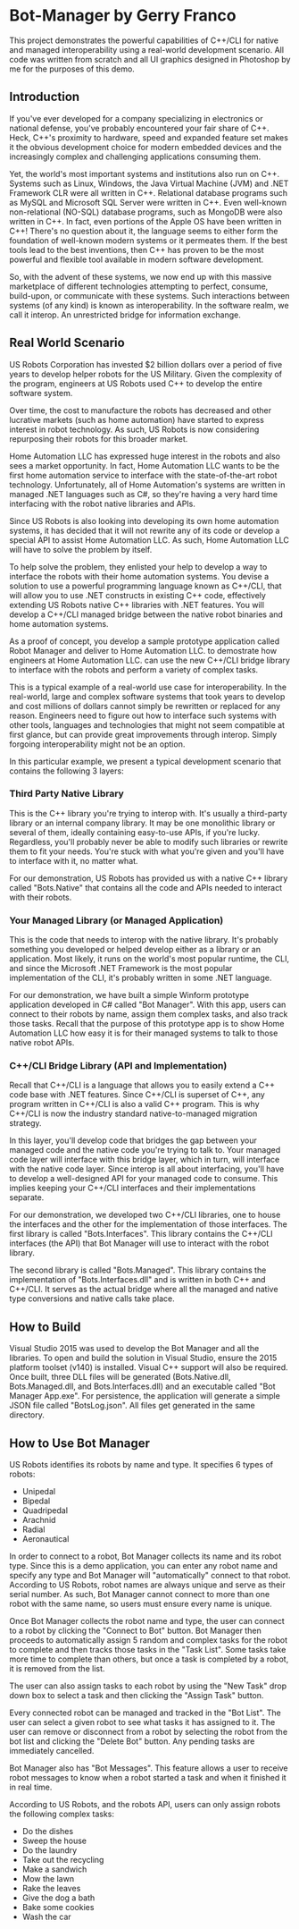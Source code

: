 # Bot-Manager by Gerry Franco

This project demonstrates the powerful capabilities of C++/CLI for native and managed interoperability 
using a real-world development scenario. All code was written from scratch and all UI graphics designed in Photoshop
by me for the purposes of this demo.

## Introduction

If you've ever developed for a company specializing in electronics or national defense, you've probably encountered your fair share 
of C++. Heck, C++'s proximity to hardware, speed and expanded feature set makes it the obvious development choice for modern embedded devices and the increasingly complex and challenging applications consuming them.

Yet, the world's most important systems and institutions also run on C++. Systems such as Linux, Windows, the Java Virtual Machine (JVM) and .NET Framework CLR were all written in C++. Relational database programs such as MySQL and Microsoft SQL Server were written in C++. Even well-known non-relational (NO-SQL) database programs, 
such as MongoDB were also written in C++. In fact, even portions of the Apple OS have been written in C++! 
There's no question about it, the language seems to either form the foundation of well-known modern systems or it permeates them. If the best tools lead to the best inventions, then C++ has proven to be the most powerful and flexible tool available in modern software development.

So, with the advent of these systems, we now end up with this massive marketplace of different technologies attempting to perfect, consume, build-upon, or communicate with these systems. Such interactions between systems (of any kind) is known as interoperability. In the software realm, we call it interop. An unrestricted bridge for information exchange.

## Real World Scenario

US Robots Corporation has invested $2 billion dollars over a period of five years to develop helper robots for the US Military. Given the complexity of the program, engineers at US Robots used C++ to develop the entire software system.

Over time, the cost to manufacture the robots has decreased and other lucrative markets (such as home automation) have started to express interest in robot technology. As such, US Robots is now considering repurposing their robots for this broader market.

Home Automation LLC has expressed huge interest in the robots and also sees a market opportunity. In fact, Home Automation LLC wants to be the first home automation service to interface with the state-of-the-art robot technology. Unfortunately, all of Home Automation's systems are written in managed .NET languages such as C#, so they're having a very hard time interfacing with the robot native libraries and APIs.

Since US Robots is also looking into developing its own home automation systems, it has decided that it will not rewrite any of its code or develop a special API to assist Home Automation LLC. As such, Home Automation LLC will have to solve the problem by itself.

To help solve the problem, they enlisted your help to develop a way to interface the robots with their home automation
systems. You devise a solution to use a powerful programming language known as C++/CLI, that will allow you to use .NET constructs in existing C++ code, effectively extending US Robots native C++ libraries with .NET features. You will develop
a C++/CLI managed bridge between the native robot binaries and home automation systems. 

As a proof of concept, you develop a sample prototype application called Robot Manager and deliver to Home Automation LLC. to demostrate how engineers at Home Automation LLC. can use the new C++/CLI bridge library to interface with the robots and perform a variety of complex tasks.

This is a typical example of a real-world use case for interoperability. In the real-world, large and complex software
systems that took years to develop and cost millions of dollars cannot simply be rewritten or replaced for any reason. Engineers need to figure out how to interface such systems with other tools, languages and technologies that might not seem compatible at first glance, but can provide great improvements through interop. Simply forgoing interoperability might not be an option.

In this particular example, we present a typical development scenario that contains the following 3 layers:

### Third Party Native Library

This is the C++ library you're trying to interop with. It's usually a third-party library or an internal company library. 
It may be one monolithic library or several of them, ideally containing easy-to-use APIs, if you're lucky. 
Regardless, you'll probably never be able to modify such libraries or rewrite them to fit your needs. You're stuck with
what you're given and you'll have to interface with it, no matter what.

For our demonstration, US Robots has provided us with a native C++ library called "Bots.Native" that contains all the code and  APIs needed to interact with their robots.

### Your Managed Library (or Managed Application)

This is the code that needs to interop with the native library. It's probably something you developed or helped develop either as a library or an application. Most likely, it runs on the world's most popular runtime, the CLI, and 
since the Microsoft .NET Framework is the most popular implementation of the CLI, it's probably written in some .NET language.

For our demonstration, we have built a simple Winform prototype application developed in C# called "Bot Manager". With this app, users can connect to their robots by name, assign them complex tasks, and also track those tasks. Recall that the purpose of this prototype app is to show Home Automation LLC how easy it is for their managed systems to talk to those native robot APIs.

### C++/CLI Bridge Library (API and Implementation)

Recall that C++/CLI is a language that allows you to easily extend a C++ code base with .NET features. Since C++/CLI is superset of C++, any program written in C++/CLI is also a valid C++ program. This is why C++/CLI is now the industry standard native-to-managed migration strategy.

In this layer, you'll develop code that bridges the gap between your managed code and the native code you're trying to talk to.  Your managed code layer will interface with this bridge layer, which in turn, will interface with the native code layer. Since interop is all about interfacing, you'll have to develop a well-designed API for your managed code to consume. This implies keeping your C++/CLI interfaces and their implementations separate. 

For our demonstration, we developed two C++/CLI libraries, one to house the interfaces and the other for the implementation of those interfaces. The first library is called "Bots.Interfaces". This library contains the C++/CLI interfaces (the API) that Bot Manager will use to interact with the robot library. 

The second library is called "Bots.Managed". This library contains the implementation of "Bots.Interfaces.dll" and
is written in both C++ and C++/CLI. It serves as the actual bridge where all the managed and native type conversions and native calls take place.

## How to Build

Visual Studio 2015 was used to develop the Bot Manager and all the libraries. To open and build the solution in Visual Studio, ensure the 2015 platform toolset (v140) is installed. Visual C++ support will also be required. Once built, three DLL files will be generated (Bots.Native.dll, Bots.Managed.dll, and Bots.Interfaces.dll) and an executable called "Bot Manager App.exe". For persistence, the application will generate a simple JSON file called "BotsLog.json". All files get generated in the same directory.

## How to Use Bot Manager

US Robots identifies its robots by name and type. It specifies 6 types of robots: 

- Unipedal 
- Bipedal 
- Quadripedal 
- Arachnid 
- Radial
- Aeronautical 

In order to connect to a robot, Bot Manager collects its name and its robot type. Since this is a demo application, you can enter any robot name and specify any type and Bot Manager will "automatically" connect to that robot. According to US Robots, robot names are always unique and serve as their serial number. As such, Bot Manager cannot connect to more than one robot with the same name, so users must ensure every name is unique.

Once Bot Manager collects the robot name and type, the user can connect to a robot by clicking the "Connect to Bot" button. Bot Manager then proceeds to automatically assign 5 random and complex tasks for the robot to complete and then tracks those tasks in the "Task List". Some tasks take more time to complete than others, but once a task is completed by a robot, it is removed from the list.

The user can also assign tasks to each robot by using the "New Task" drop down box to select a task and then clicking the "Assign Task" button.

Every connected robot can be managed and tracked in the "Bot List". The user can select a given robot to see what tasks
it has assigned to it. The user can remove or disconnect from a robot by selecting the robot from the bot list and clicking the "Delete Bot" button. Any pending tasks are immediately cancelled.

Bot Manager also has "Bot Messages". This feature allows a user to receive robot messages to know when a robot started a task and when it finished it in real time. 

According to US Robots, and the robots API, users can only assign robots the following complex tasks:

- Do the dishes
- Sweep the house
- Do the laundry
- Take out the recycling
- Make a sandwich
- Mow the lawn
- Rake the leaves
- Give the dog a bath
- Bake some cookies
- Wash the car
























